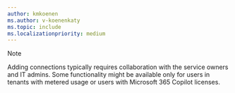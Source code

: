 ```yaml
---
author: kmkoenen
ms.author: v-koenenkaty
ms.topic: include
ms.localizationpriority: medium
---
```


<!-- markdownlint-disable MD041-->

> [!NOTE]
> Adding connections typically requires collaboration with the service owners and IT admins. Some functionality might be available only for users in tenants with metered usage or users with Microsoft 365 Copilot licenses.